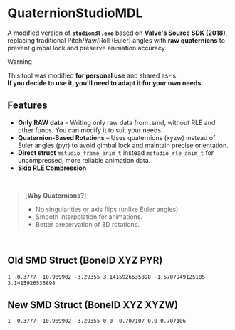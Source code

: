 # **QuaternionStudioMDL**  

A modified version of **`studiomdl.exe`** based on **Valve's Source SDK (2018)**, replacing traditional Pitch/Yaw/Roll (Euler) angles with **raw quaternions** to prevent gimbal lock and preserve animation accuracy.  

> [!WARNING]
> This tool was modified **for personal use** and shared as-is.  
> **If you decide to use it, you'll need to adapt it for your own needs.**  


## **Features**  
- **Only RAW data** – Writing only raw data from .smd, without RLE and other funcs. You can modify it to suit your needs.  
- **Quaternion-Based Rotations** – Uses quaternions (xyzw) instead of Euler angles (pyr) to avoid gimbal lock and maintain precise orientation.  
- **Direct struct** `mstudio_frame_anim_t` instead `mstudio_rle_anim_t` for uncompressed, more reliable animation data.  
- **Skip RLE Compression**  

<br>

> [**Why Quaternions?**]
> - No singularities or axis flips (unlike Euler angles).  
> - Smooth interpolation for animations.  
> - Better preservation of 3D rotations.  

<br>

## **Old SMD Struct (BoneID XYZ PYR)**
```
1 -0.3777 -10.989902 -3.29355 3.1415926535898 -1.5707949125185 3.1415926535898
```

## **New SMD Struct** (BoneID XYZ XYZW)
```
1 -0.3777 -10.989902 -3.29355 0.0 -0.707107 0.0 0.707106
```
